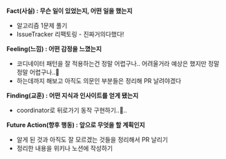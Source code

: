 **Fact(사실) : 무슨 일이 있었는지, 어떤 일을 했는지**

- 알고리즘 1문제 풀기
- IssueTracker 리팩토링 - 진짜거의다했다!

**Feeling(느낌) : 어떤 감정을 느꼈는지**

- 코디네이터 패턴을 잘 적용하는건 정말 어렵구나.. 어려울거라 예상은 했지만 정말정말 어렵구나..🥲
- 하는데까지 해보고 아직도 의문인 부분들은 정리해 PR 날려야겠다

**Finding(교훈) : 어떤 지식과 인사이트를 얻게 됐는지**

- coordinator로 뒤로가기 동작 구현하기..🤔..

**Future Action(향후 행동) : 앞으로 무엇을 할 계획인지**

- 알게 된 것과 아직도 잘 모르겠는 것들을 정리해서 PR 날리기
- 정리한 내용을 위키나 노션에 작성하기
